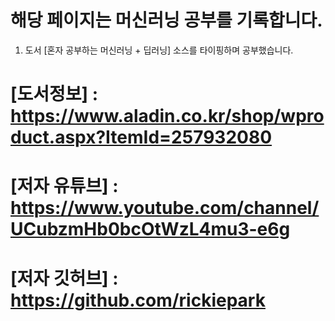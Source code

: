 # 해당 페이지는 머신러닝 공부를 기록합니다.


1. 도서 [혼자 공부하는 머신러닝 + 딥러닝] 소스를 타이핑하며 공부했습니다. 
# [도서정보] : https://www.aladin.co.kr/shop/wproduct.aspx?ItemId=257932080
# [저자 유튜브] : https://www.youtube.com/channel/UCubzmHb0bcOtWzL4mu3-e6g
# [저자 깃허브] : https://github.com/rickiepark
